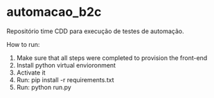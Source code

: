 # automacao_b2c
Repositório time CDD para execução de testes de automação.


How to run:
1) Make sure that all steps were completed to provision the front-end
2) Install python virtual envioronment
3) Activate it
4) Run: pip install -r requirements.txt
5) Run: python run.py
